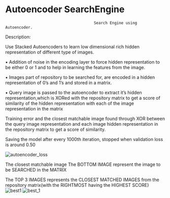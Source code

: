 # Autoencoder SearchEngine
 
                                           Search Engine using Autoencoder.
  
Description:

Use Stacked Autoencoders to learn low dimensional rich hidden representation of
different type of images.

▪ Addition of noise in the encoding layer to force hidden representation to be either 0 or 1 and to help in learning the features from the image. 

▪ Images part of repository to be searched for, are encoded in a hidden representation of 0’s and 1’s
and stored in a matrix.

▪ Query image is passed to the autoencoder to extract it’s hidden representation,which is XORed with
the repository matrix to get a score of similarity of the hidden representation with each of the image
representation in the matrix


Training error and the closest matchable image found through XOR between the query image representation and each image hidden representation in the repository matrix to get a score of similarity.

Saving the model after every 1000th iteration, stopped when validation loss is around 0.50

![autoencoder_loss](https://user-images.githubusercontent.com/23450113/80243698-f8ac0d00-8667-11ea-94ee-a0beb4829c19.png)


The closest matchable image 
The BOTTOM IMAGE represent the image to be SEARCHED in the MATRIX

The TOP 3 IMAGES represents the CLOSEST MATCHED IMAGES from the repository matrix(with the RIGHTMOST having the HIGHEST SCORE)
![best1](https://user-images.githubusercontent.com/23450113/80243631-dd410200-8667-11ea-99c0-5bc832c83327.png)
![best_1](https://user-images.githubusercontent.com/23450113/80243637-df0ac580-8667-11ea-8808-739b18ddc17c.png)

